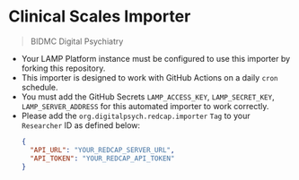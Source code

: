 # Clinical Scales Importer
> BIDMC Digital Psychiatry

- Your LAMP Platform instance must be configured to use this importer by forking this repository.
- This importer is designed to work with GitHub Actions on a daily `cron` schedule.
- You must add the GitHub Secrets `LAMP_ACCESS_KEY`, `LAMP_SECRET_KEY`, `LAMP_SERVER_ADDRESS` for this automated importer to work correctly.
- Please add the `org.digitalpsych.redcap.importer` `Tag` to your `Researcher` ID as defined below:
  ```json
  {
    "API_URL": "YOUR_REDCAP_SERVER_URL",
    "API_TOKEN": "YOUR_REDCAP_API_TOKEN"
  }
  ```

